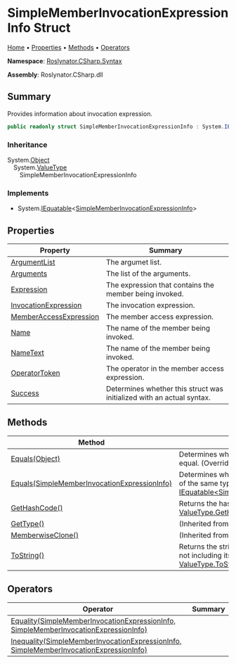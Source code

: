 <a name="_top"></a>

# SimpleMemberInvocationExpressionInfo Struct

[Home](../../../../README.md#_top) &#x2022; [Properties](#properties) &#x2022; [Methods](#methods) &#x2022; [Operators](#operators)

**Namespace**: [Roslynator.CSharp.Syntax](../README.md#_top)

**Assembly**: Roslynator\.CSharp\.dll

## Summary

Provides information about invocation expression\.

```csharp
public readonly struct SimpleMemberInvocationExpressionInfo : System.IEquatable<SimpleMemberInvocationExpressionInfo>
```

### Inheritance

System\.[Object](https://docs.microsoft.com/en-us/dotnet/api/system.object)\
&emsp;System\.[ValueType](https://docs.microsoft.com/en-us/dotnet/api/system.valuetype)\
&emsp;&emsp;SimpleMemberInvocationExpressionInfo

### Implements

* System\.[IEquatable](https://docs.microsoft.com/en-us/dotnet/api/system.iequatable-1)\<[SimpleMemberInvocationExpressionInfo](#_top)>

## Properties

| Property | Summary |
| -------- | ------- |
| [ArgumentList](ArgumentList/README.md#_top) | The argumet list\. |
| [Arguments](Arguments/README.md#_top) | The list of the arguments\. |
| [Expression](Expression/README.md#_top) | The expression that contains the member being invoked\. |
| [InvocationExpression](InvocationExpression/README.md#_top) | The invocation expression\. |
| [MemberAccessExpression](MemberAccessExpression/README.md#_top) | The member access expression\. |
| [Name](Name/README.md#_top) | The name of the member being invoked\. |
| [NameText](NameText/README.md#_top) | The name of the member being invoked\. |
| [OperatorToken](OperatorToken/README.md#_top) | The operator in the member access expression\. |
| [Success](Success/README.md#_top) | Determines whether this struct was initialized with an actual syntax\. |

## Methods

| Method | Summary |
| ------ | ------- |
| [Equals(Object)](Equals/README.md#Roslynator_CSharp_Syntax_SimpleMemberInvocationExpressionInfo_Equals_System_Object_) | Determines whether this instance and a specified object are equal\. \(Overrides [ValueType.Equals](https://docs.microsoft.com/en-us/dotnet/api/system.valuetype.equals)\) |
| [Equals(SimpleMemberInvocationExpressionInfo)](Equals/README.md#Roslynator_CSharp_Syntax_SimpleMemberInvocationExpressionInfo_Equals_Roslynator_CSharp_Syntax_SimpleMemberInvocationExpressionInfo_) | Determines whether this instance is equal to another object of the same type\. \(Implements [IEquatable\<SimpleMemberInvocationExpressionInfo>.Equals](https://docs.microsoft.com/en-us/dotnet/api/system.iequatable-1.equals)\) |
| [GetHashCode()](GetHashCode/README.md#_top) | Returns the hash code for this instance\. \(Overrides [ValueType.GetHashCode](https://docs.microsoft.com/en-us/dotnet/api/system.valuetype.gethashcode)\) |
| [GetType()](https://docs.microsoft.com/en-us/dotnet/api/system.object.gettype) |  \(Inherited from [Object](https://docs.microsoft.com/en-us/dotnet/api/system.object)\) |
| [MemberwiseClone()](https://docs.microsoft.com/en-us/dotnet/api/system.object.memberwiseclone) |  \(Inherited from [Object](https://docs.microsoft.com/en-us/dotnet/api/system.object)\) |
| [ToString()](ToString/README.md#_top) | Returns the string representation of the underlying syntax, not including its leading and trailing trivia\. \(Overrides [ValueType.ToString](https://docs.microsoft.com/en-us/dotnet/api/system.valuetype.tostring)\) |

## Operators

| Operator | Summary |
| -------- | ------- |
| [Equality(SimpleMemberInvocationExpressionInfo, SimpleMemberInvocationExpressionInfo)](op_Equality/README.md#_top) | |
| [Inequality(SimpleMemberInvocationExpressionInfo, SimpleMemberInvocationExpressionInfo)](op_Inequality/README.md#_top) | |

